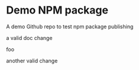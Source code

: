 # Demo NPM package
A demo Github repo to test npm package publishing

a valid doc change


foo

another valid change